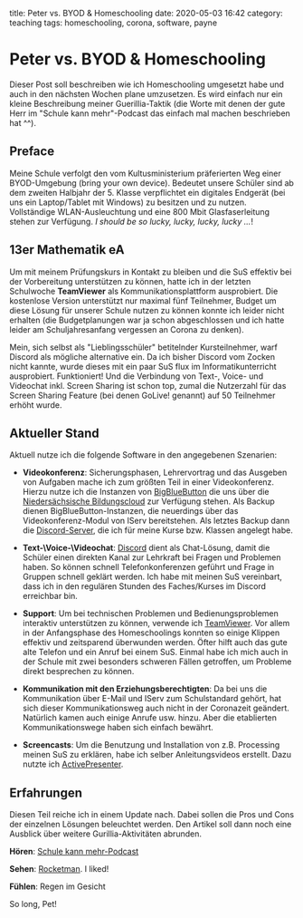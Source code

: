 title: Peter vs. BYOD & Homeschooling
date: 2020-05-03 16:42
category: teaching
tags: homeschooling, corona, software, payne

# Peter vs. BYOD & Homeschooling
Dieser Post soll beschreiben wie ich Homeschooling umgesetzt habe und auch in den nächsten Wochen plane umzusetzen. Es wird einfach nur ein kleine Beschreibung meiner Guerillia-Taktik (die Worte mit denen der gute Herr im "Schule kann mehr"-Podcast das einfach mal machen beschrieben hat ^^).

## Preface
Meine Schule verfolgt den vom Kultusministerium präferierten Weg einer BYOD-Umgebung (bring your own device). Bedeutet unsere Schüler sind ab dem zweiten Halbjahr der 5. Klasse verpflichtet ein digitales Endgerät (bei uns ein Laptop/Tablet mit Windows) zu besitzen und zu nutzen. Vollständige WLAN-Ausleuchtung und eine 800 Mbit Glasfaserleitung stehen zur Verfügung. *I should be so lucky, lucky, lucky, lucky ...*!

## 13er Mathematik eA
Um mit meinem Prüfungskurs in Kontakt zu bleiben und die SuS effektiv bei der Vorbereitung unterstützen zu können, hatte ich in der letzten Schulwoche **TeamViewer** als Kommunikationsplattform ausprobiert.
Die kostenlose Version unterstützt nur maximal fünf Teilnehmer, Budget um diese Lösung für unserer Schule nutzen zu können konnte ich leider nicht erhalten (die Budgetplanungen war ja schon abgeschlossen und ich hatte leider am Schuljahresanfang vergessen an Corona zu denken). 

Mein, sich selbst als "Lieblingsschüler" betitelnder Kursteilnehmer, warf Discord als mögliche alternative ein. Da ich bisher Discord vom Zocken nicht kannte, wurde dieses mit ein paar SuS flux im Informatikunterricht ausprobiert. Funktioniert! Und die Verbindung von Text-, Voice- und Videochat inkl. Screen Sharing ist schon top, zumal die Nutzerzahl für das Screen Sharing Feature (bei denen GoLive! genannt) auf 50 Teilnehmer erhöht wurde.

## Aktueller Stand

Aktuell nutze ich die folgende Software in den angegebenen Szenarien:

- **Videokonferenz**: Sicherungsphasen, Lehrervortrag und das Ausgeben von Aufgaben mache ich zum größten Teil in einer Videokonferenz. Hierzu nutze ich die Instanzen von [BigBlueButton](https://bigbluebutton.org/) die uns über die [Niedersächsische Bildungscloud](https://niedersachsen.cloud) zur Verfügung stehen. Als Backup dienen BigBlueButton-Instanzen, die neuerdings über das Videokonferenz-Modul von IServ bereitstehen. Als letztes Backup dann die [Discord-Server](https://discordapp.com/), die ich für meine Kurse bzw. Klassen angelegt habe.

- **Text-\Voice-\Videochat**: [Discord](https://discordapp.com/) dient als Chat-Lösung, damit die Schüler einen direkten Kanal zur Lehrkraft bei Fragen und Problemen haben. So können schnell Telefonkonferenzen geführt und Frage in Gruppen schnell geklärt werden. Ich habe mit meinen SuS vereinbart, dass ich in den regulären Stunden des Faches/Kurses im Discord erreichbar bin.

- **Support**: Um bei technischen Problemen und Bedienungsproblemen interaktiv unterstützen zu können, verwende ich [TeamViewer](https://www.teamviewer.com/de/). Vor allem in der Anfangsphase des Homeschoolings konnten so einige Klippen effektiv und zeitsparend überwunden werden. Öfter hilft auch das gute alte Telefon und ein Anruf bei einem SuS. Einmal habe ich mich auch in der Schule mit zwei besonders schweren Fällen getroffen, um Probleme direkt besprechen zu können.

- **Kommunikation mit den Erziehungsberechtigten**: Da bei uns die Kommunikation über E-Mail und IServ zum Schulstandard gehört, hat sich dieser Kommunikationsweg auch nicht in der Coronazeit geändert. Natürlich kamen auch einige Anrufe usw. hinzu. Aber die etablierten Kommunikationswege haben sich einfach bewährt.

- **Screencasts**: Um die Benutzung und Installation von z.B. Processing meinen SuS zu erklären, habe ich selber Anleitungsvideos erstellt. Dazu nutzte ich [ActivePresenter](https://atomisystems.com/activepresenter/).

## Erfahrungen

Diesen Teil reiche ich in einem Update nach. Dabei sollen die Pros und Cons der einzelnen Lösungen beleuchtet werden. Den Artikel soll dann noch eine Ausblick über weitere Gurillia-Aktivitäten abrunden. 

**Hören**: [Schule kann mehr-Podcast](https://www.schule-kann-mehr.de/p-o-d-c-a-s-t-s/)

**Sehen**: [Rocketman](https://www.imdb.com/title/tt2066051/). I liked!

**Fühlen**: Regen im Gesicht

  

So long, Pet!